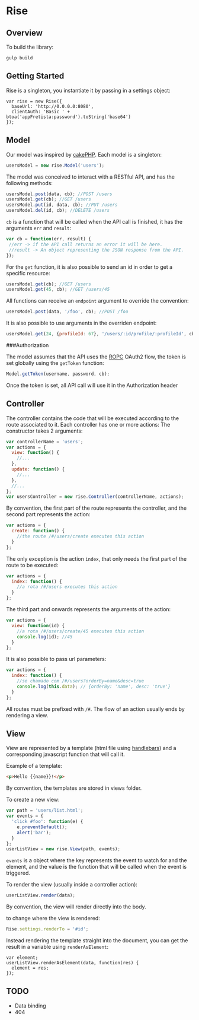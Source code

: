 Rise
=========

Overview
---
To build the library:
```
gulp build
```

Getting Started
---
Rise is a singleton, you instantiate it by passing in a settings object: 
```
var rise = new Rise({
  baseUrl: 'http://0.0.0.0:8080',
  clientAuth: 'Basic ' + btoa('appFretista:password').toString('base64')
});
```

Model
---
Our model was inspired by [cakePHP].
Each model is a singleton:
```javascript
usersModel = new rise.Model('users');
```

The model was conceived to interact with a RESTful API, and has the following methods:
```javascript
usersModel.post(data, cb); //POST /users
usersModel.get(cb); //GET /users
usersModel.put(id, data, cb); //PUT /users
usersModel.del(id, cb); //DELETE /users
```

`cb` is a function that will be called when the API call is finished, it has the arguments `err` and `result`:
```javascript
var cb = function(err, result) {
 //err -> if the API call returns an error it will be here.
 //result -> An object representing the JSON response from the API.
});

``` 

For the `get` function, it is also possible to send an id in order to get a specific resource:
```javascript
usersModel.get(cb); //GET /users
usersModel.get(45, cb); //GET /users/45
```

All functions can receive an `endpoint` argument to override the convention:
```javascript
usersModel.post(data, '/foo', cb); //POST /foo
```

It is also possible to use arguments in the overriden endpoint:
```javascript
usersModel.get(24, {profileId: 67}, '/users/:id/profile/:profileId', cb); //GET /users/24/profile/67
```

###Authorization

The model assumes that the API uses the [ROPC] OAuth2 flow, the token is set globally using the `getToken` function:
```javascript
Model.getToken(username, password, cb);
```

Once the token is set, all API call will use it in the Authorization header



Controller
---

The controller contains the code that will be executed according to the route associated to it. Each controller has one or more actions:
The constructor takes 2 arguments: 
```javascript
var controllerName = 'users';
var actions = {
  view: function() {
    //...
  },
  update: function() {
    //...
  },
  //...
};
var usersController = new rise.Controller(controllerName, actions);
```

By convention, the first part of the route represents the controller, and the second part represents the action:
```javascript
var actions = {
  create: function() {
    //the route /#/users/create executes this action
  }
};
```

The only exception is the action `index`, that only needs the first part of the route to be executed:
```javascript
var actions = {
  index: function() {
    //a rota /#/users executes this action
  }
};
```

The third part and onwards represents the arguments of the action:
```javascript
var actions = {
  view: function(id) {
    //a rota /#/users/create/45 executes this action
    console.log(id); //45
  }
};
```

It is also possible to pass url parameters:
```javascript
var actions = {
  index: function() {
    //se chamado com /#/users?orderBy=name&desc=true
    console.log(this.data); // {orderBy: 'name', desc: 'true'}
  }
};
```

All routes must be prefixed with `/#`.
The flow of an action usually ends by rendering a view.


View
---
View are represented by a template (html file using [handlebars]) and a corresponding javascript function that will call it.

Example of a template:
```html
<p>Hello {{name}}!</p>
```
By convention, the templates are stored in views folder.

To create a new view:
```javascript
var path = 'users/list.html';
var events = {
  'click #foo': function(e) {
    e.preventDefault();
    alert('bar');
  }
};
userListView = new rise.View(path, events);
```
`events` is a object where the key represents the event to watch for and the element, and the value is the function that will be called when the event is triggered.

To render the view (usually inside a controller action):
```javascript
userListView.render(data);
```

By convention, the view will render directly into the body.

to change where the view is rendered:
```javascript
Rise.settings.renderTo = '#id';
```

Instead rendering the template straight into the document, you can get the result in a variable using `renderAsElement`:
```
var element;
userListView.renderAsElement(data, function(res) {
  element = res;
});
```

TODO
---
* Data binding
* 404

[cakePHP]:http://cakephp.org/
[ROPC]:http://tools.ietf.org/html/rfc6749#page-57
[handlebars]:http://handlebarsjs.com/
